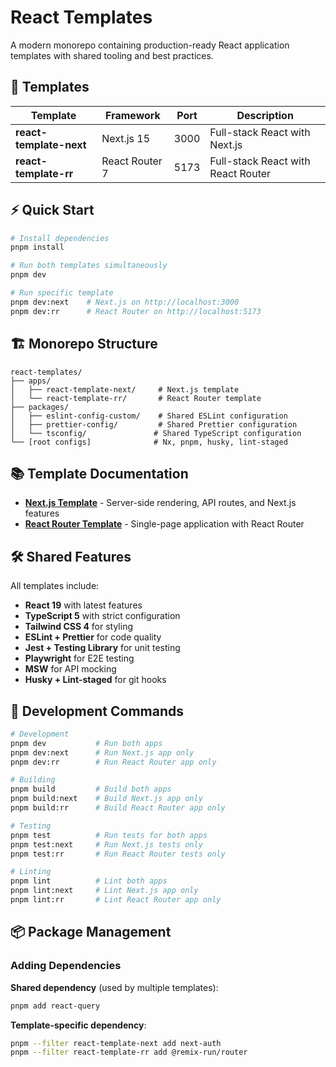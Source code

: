 # React Templates

A modern monorepo containing production-ready React application templates with shared tooling and best practices.

## 🚀 Templates

| Template                | Framework      | Port | Description                        |
| ----------------------- | -------------- | ---- | ---------------------------------- |
| **react-template-next** | Next.js 15     | 3000 | Full-stack React with Next.js      |
| **react-template-rr**   | React Router 7 | 5173 | Full-stack React with React Router |

## ⚡ Quick Start

```bash
# Install dependencies
pnpm install

# Run both templates simultaneously
pnpm dev

# Run specific template
pnpm dev:next    # Next.js on http://localhost:3000
pnpm dev:rr      # React Router on http://localhost:5173
```

## 🏗️ Monorepo Structure

```
react-templates/
├── apps/
│   ├── react-template-next/     # Next.js template
│   └── react-template-rr/       # React Router template
├── packages/
│   ├── eslint-config-custom/    # Shared ESLint configuration
│   ├── prettier-config/         # Shared Prettier configuration
│   └── tsconfig/               # Shared TypeScript configuration
└── [root configs]              # Nx, pnpm, husky, lint-staged
```

## 📚 Template Documentation

- **[Next.js Template](./apps/react-template-next/README.md)** - Server-side rendering, API routes, and Next.js features
- **[React Router Template](./apps/react-template-rr/README.md)** - Single-page application with React Router

## 🛠️ Shared Features

All templates include:

- **React 19** with latest features
- **TypeScript 5** with strict configuration
- **Tailwind CSS 4** for styling
- **ESLint + Prettier** for code quality
- **Jest + Testing Library** for unit testing
- **Playwright** for E2E testing
- **MSW** for API mocking
- **Husky + Lint-staged** for git hooks

## 🔧 Development Commands

```bash
# Development
pnpm dev           # Run both apps
pnpm dev:next      # Run Next.js app only
pnpm dev:rr        # Run React Router app only

# Building
pnpm build         # Build both apps
pnpm build:next    # Build Next.js app only
pnpm build:rr      # Build React Router app only

# Testing
pnpm test          # Run tests for both apps
pnpm test:next     # Run Next.js tests only
pnpm test:rr       # Run React Router tests only

# Linting
pnpm lint          # Lint both apps
pnpm lint:next     # Lint Next.js app only
pnpm lint:rr       # Lint React Router app only
```

## 📦 Package Management

### Adding Dependencies

**Shared dependency** (used by multiple templates):

```bash
pnpm add react-query
```

**Template-specific dependency**:

```bash
pnpm --filter react-template-next add next-auth
pnpm --filter react-template-rr add @remix-run/router
```
